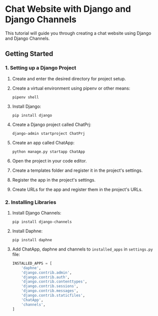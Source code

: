 # Chat Website with Django and Django Channels

This tutorial will guide you through creating a chat website using Django and Django Channels.

## Getting Started

### 1. Setting up a Django Project

1. Create and enter the desired directory for project setup.

2. Create a virtual environment using pipenv or other means:

    ```shell
    pipenv shell
    ```

3. Install Django:

    ```shell
    pip install django
    ```

4. Create a Django project called ChatPrj:

    ```shell
    django-admin startproject ChatPrj
    ```

5. Create an app called ChatApp:

    ```shell
    python manage.py startapp ChatApp
    ```

6. Open the project in your code editor.

7. Create a templates folder and register it in the project's settings.

8. Register the app in the project's settings.

9. Create URLs for the app and register them in the project's URLs.

### 2. Installing Libraries

1. Install Django Channels:

    ```shell
    pip install django-channels
    ```

2. Install Daphne:

    ```shell
    pip install daphne
    ```
3. Add  ChatApp, daphne and channels to `installed_apps` in `settings.py` file: 
    ```python
    INSTALLED_APPS = [
        'daphne',
        'django.contrib.admin',
        'django.contrib.auth',
        'django.contrib.contenttypes',
        'django.contrib.sessions',
        'django.contrib.messages',
        'django.contrib.staticfiles',
        'ChatApp',
        'channels',
    ]
    ```
